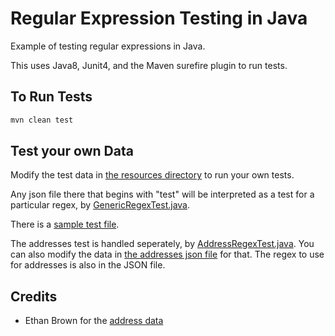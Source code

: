 # Regular Expression Testing in Java

Example of testing regular expressions in Java.

This uses Java8, Junit4, and the Maven surefire plugin to run tests.

## To Run Tests

```sh
mvn clean test
```

## Test your own Data

Modify the test data  in [the resources directory](./src/test/resources)
to run your own tests.

Any json file there that begins with "test" will be interpreted as a test for a
particular regex, by
[GenericRegexTest.java](./src/test/java/com/apigee/regex/GenericRegexTest.java).

There is a [sample test file](./src/test/resources/test1.json).


The addresses test is handled seperately, by
[AddressRegexTest.java](./src/test/java/com/apigee/regex/AddressRegexTest.java). You
can also modify the data in [the addresses json
file](./src/test/resources/addresses-us-all.json) for that.  The regex to use
for addresses is also in the JSON file.


## Credits

* Ethan Brown for the [address data](https://github.com/EthanRBrown/rrad)
